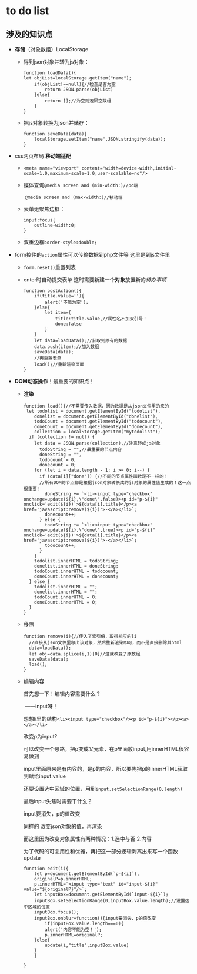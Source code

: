 # to do list

## 涉及的知识点

- **存储**（对象数组）LocalStorage

  - 得到json对象并转为js对象：

    ```
    function loadData(){
    let objList=localStorage.getItem("name");
    	if(objList!==null){//检查是否为空
    		return JSON.parse(objList)
    	}else{
    		return [];//为空则返回空数组
    	}
    }
    ```

    

  - 把js对象转换为json并储存：

    ```
    function saveData(data){
    	localStorage.setItem("name",JSON.stringify(data));
    }
    ```

    

- css网页布局 **移动端适配**

  -  `<meta name="viewport" content="width=device-width,initial-scale=1.0,maximum-scale=1.0,user-scalable=no"/>`

  - 媒体查询`@media screen and (min-width:)//pc端`

    ​               `@media screen and (max-width:)//移动端`

  - 表单无聚焦边框：

    ```
    input:focus{
    	outline-width:0;
    }
    ```

  - 双重边框`border-style:double;`

    

- form控件的`action`属性可以传输数据到php文件等 这里是到js文件里

  - `form.reset()`重置列表

  - enter时自动提交表单 这时需要新建一个**对象**放置新的*待办事项*

    ```
    function postAction(){
    	if(title.value=''){
    		alert('不能为空');
    	}else{
    		let item={
    			title:title.value,//属性名不加双引号！
    			done:false
    		}	
    	}
    	let data=loadData();//获取到原有的数据
    	data.push(item);//加入数组
    	saveData(data);
    	//再重置表单
    	load();//重新渲染页面
    }
    
    ```

    

- **DOM动态操作**！最重要的知识点！

  - **渲染**

    ```
    function load(){//不需要传入数据，因为数据是从json文件里的来的
     let todolist = document.getElementById("todolist"),
        donelist = document.getElementById("donelist"),
        todoCount = document.getElementById("todocount"),
        doneCount = document.getElementById("donecount"),
        collection = localStorage.getItem("mytodolist");
      if (collection != null) {
        let data = JSON.parse(collection),//注意转成js对象
          todoString = "",//最重要的节点内容
          doneString = "",
          todocount = 0,
          donecount = 0;
        for (let i = data.length - 1; i >= 0; i--) {
          if (data[i]["done"]) {//不同的节点属性函数是不一样的！
          //所有DOM的节点都是根据json对象转换成的js对象的属性值生成的！这一点很重要！
            doneString += `<li><input type="checkbox" onchange=update(${i},\"done\",false)><p id="p-${i}" onclick='edit(${i})'>${data[i].title}</p><a href='javascript:remove(${i})'>-</a></li>`;
            donecount++;
          } else {
            todoString += `<li><input type="checkbox" onchange=update(${i},\"done\",true)><p id="p-${i}" onclick='edit(${i})'>${data[i].title}</p><a href='javascript:remove(${i})'>-</a></li>`;
            todocount++;
          }
        }
        todolist.innerHTML = todoString;
        donelist.innerHTML = doneString;
        todoCount.innerHTML = todocount;
        doneCount.innerHTML = donecount;
      } else {
        todolist.innerHTML = "";
        donelist.innerHTML = "";
        todoCount.innerHTML = 0;
        doneCount.innerHTML = 0;
      }
    }
    ```

  - 移除

    ```
    function remove(i){//传入了索引值，取得相应的li
      //直接从json文件里移出该对象，然后重新渲染即可，而不是直接删除其html
      data=loadData();
      let obj=data.splice(i,1)[0]//这就改变了原数组
      saveData(data);
      load();
    }
    ```

  - 编辑内容

    首先想一下！编辑内容需要什么？

    ​                                ——input呀！

    想想li里的结构`<li><input type="checkbox"/><p id="p-${i}"></p><a></a></li>`

    改变p为input?

    可以改变一个思路，把p变成父元素，在p里面放input,用innerHTML很容易做到

    input里面原来是有内容的，是p的内容，所以要先把p的innerHTML获取到赋给input.value

    还要设置选中区域的位置，用到`input.setSelectionRange(0,length)`

    最后input失焦时需要干什么？

    input要消失，p的值改变

    同样的 改变json对象的值，再渲染

    而这里因为改变对象属性有两种情况：1.选中与否 2.内容

    为了代码的可复用性和优雅，再把这一部分逻辑剥离出来写一个函数update

    ```
    function edit(i){
        let p=document.getElementById(`p-${i}`),
        originalP=p.innerHTML;
        p.innerHTML=`<input type="text" id="input-${i}" value="${originalP}"/>`;
        let inputBox=document.getElementById(`input-${i}`);
        inputBox.setSelectionRange(0,inputBox.value.length);//设置选中区域的位置
        inputBox.focus();
        inputBox.onblur=function(){input要消失，p的值改变
            if(inputBox.value.length===0){
            alert('内容不能为空！');
            p.innerHTML=originalP;
        }else{
            update(i,"title",inputBox.value)
        }
        }
        
    }
    ```

    

